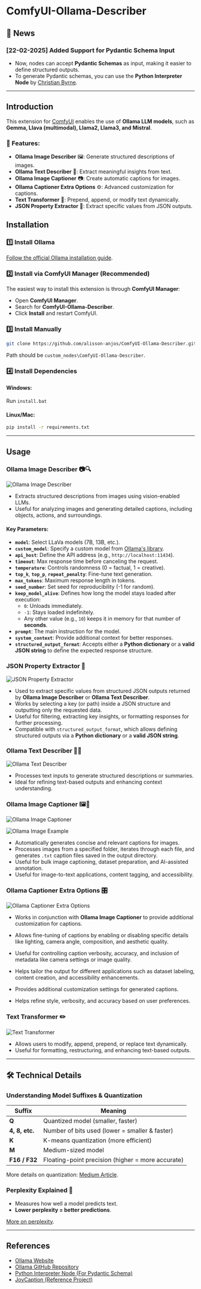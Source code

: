 # ComfyUI-Ollama-Describer

## 🚀 News

### [22-02-2025] Added Support for Pydantic Schema Input

- Now, nodes can accept **Pydantic Schemas** as input, making it easier to define structured outputs.
- To generate Pydantic schemas, you can use the **Python Interpreter Node** by [Christian Byrne](https://github.com/christian-byrne/python-interpreter-node).

---

## Introduction

This extension for [ComfyUI](https://github.com/comfyanonymous/ComfyUI) enables the use of **Ollama LLM models**, such as **Gemma, Llava (multimodal), Llama2, Llama3, and Mistral**.

### 📌 Features:

- **Ollama Image Describer** 🖼️: Generate structured descriptions of images.
- **Ollama Text Describer** 📝: Extract meaningful insights from text.
- **Ollama Image Captioner** 📷: Create automatic captions for images.
- **Ollama Captioner Extra Options** ⚙️: Advanced customization for captions.
- **Text Transformer** 🔄: Prepend, append, or modify text dynamically.
- **JSON Property Extractor** 📑: Extract specific values from JSON outputs.

## Installation

### 1️⃣ Install Ollama

[Follow the official Ollama installation guide](https://ollama.com/).

### 2️⃣ Install via ComfyUI Manager (Recommended)

The easiest way to install this extension is through **ComfyUI Manager**:

- Open **ComfyUI Manager**.
- Search for **ComfyUI-Ollama-Describer**.
- Click **Install** and restart ComfyUI.

### 3️⃣ Install Manually

```bash
git clone https://github.com/alisson-anjos/ComfyUI-Ollama-Describer.git
```

Path should be `custom_nodes\ComfyUI-Ollama-Describer`.

### 4️⃣ Install Dependencies

#### Windows:

Run `install.bat`

#### Linux/Mac:

```bash
pip install -r requirements.txt
```

---

## Usage

### **Ollama Image Describer** 📷🔍

![Ollama Image Describer](images/image-2.png)

- Extracts structured descriptions from images using vision-enabled LLMs.
- Useful for analyzing images and generating detailed captions, including objects, actions, and surroundings.

#### **Key Parameters:**

- **`model`**: Select LLaVa models (7B, 13B, etc.).
- **`custom_model`**: Specify a custom model from [Ollama's library](https://ollama.com/library).
- **`api_host`**: Define the API address (e.g., `http://localhost:11434`).
- **`timeout`**: Max response time before canceling the request.
- **`temperature`**: Controls randomness (0 = factual, 1 = creative).
- **`top_k`**, **`top_p`**, **`repeat_penalty`**: Fine-tune text generation.
- **`max_tokens`**: Maximum response length in tokens.
- **`seed_number`**: Set seed for reproducibility (-1 for random).
- **`keep_model_alive`**: Defines how long the model stays loaded after execution:
  - `0`: Unloads immediately.
  - `-1`: Stays loaded indefinitely.
  - Any other value (e.g., `10`) keeps it in memory for that number of **seconds**.
- **`prompt`**: The main instruction for the model.
- **`system_context`**: Provide additional context for better responses.
- **`structured_output_format`**: Accepts either a **Python dictionary** or a **valid JSON string** to define the expected response structure.

### **JSON Property Extractor** 📑

![JSON Property Extractor](images/image-7.png)

- Used to extract specific values from structured JSON outputs returned by **Ollama Image Describer** or **Ollama Text Describer**.
- Works by selecting a key (or path) inside a JSON structure and outputting only the requested data.
- Useful for filtering, extracting key insights, or formatting responses for further processing.
- Compatible with `structured_output_format`, which allows defining structured outputs via a **Python dictionary** or a **valid JSON string**.

### **Ollama Text Describer** 📝🔎

![Ollama Text Describer](images/image-1.png)

- Processes text inputs to generate structured descriptions or summaries.
- Ideal for refining text-based outputs and enhancing context understanding.

### **Ollama Image Captioner** 🖼️📖

![Ollama Image Captioner](images/image-4.png)

![Ollama Image Example](images/captioner.png)

- Automatically generates concise and relevant captions for images.
- Processes images from a specified folder, iterates through each file, and generates `.txt` caption files saved in the output directory.
- Useful for bulk image captioning, dataset preparation, and AI-assisted annotation.
- Useful for image-to-text applications, content tagging, and accessibility.

### **Ollama Captioner Extra Options** 🎛️

![Ollama Captioner Extra Options](images/image-5.png)

- Works in conjunction with **Ollama Image Captioner** to provide additional customization for captions.
- Allows fine-tuning of captions by enabling or disabling specific details like lighting, camera angle, composition, and aesthetic quality.
- Useful for controlling caption verbosity, accuracy, and inclusion of metadata like camera settings or image quality.
- Helps tailor the output for different applications such as dataset labeling, content creation, and accessibility enhancements.

- Provides additional customization settings for generated captions.
- Helps refine style, verbosity, and accuracy based on user preferences.

### **Text Transformer** ✏️

![Text Transformer](images/image-3.png)

- Allows users to modify, append, prepend, or replace text dynamically.
- Useful for formatting, restructuring, and enhancing text-based outputs.

---

## 🛠️ Technical Details

### **Understanding Model Suffixes & Quantization**

| Suffix         | Meaning                                           |
| -------------- | ------------------------------------------------- |
| **Q**          | Quantized model (smaller, faster)                 |
| **4, 8, etc.** | Number of bits used (lower = smaller & faster)    |
| **K**          | K-means quantization (more efficient)             |
| **M**          | Medium-sized model                                |
| **F16 / F32**  | Floating-point precision (higher = more accurate) |

More details on quantization: [Medium Article](https://medium.com/@ingridwickstevens/quantization-of-llms-with-llama-cpp-9bbf59deda35).

### **Perplexity Explained** 🧠

- Measures how well a model predicts text.
- **Lower perplexity = better predictions**.

[More on perplexity](https://github.com/ggerganov/llama.cpp/pull/1684#issuecomment-1579252501).

---

## References

- [Ollama Website](https://ollama.com/)
- [Ollama GitHub Repository](https://github.com/ollama/ollama)
- [Python Interpreter Node (For Pydantic Schema)](https://github.com/christian-byrne/python-interpreter-node)
- [JoyCaption (Reference Project)](https://github.com/EvilBT/ComfyUI_SLK_joy_caption_two)

